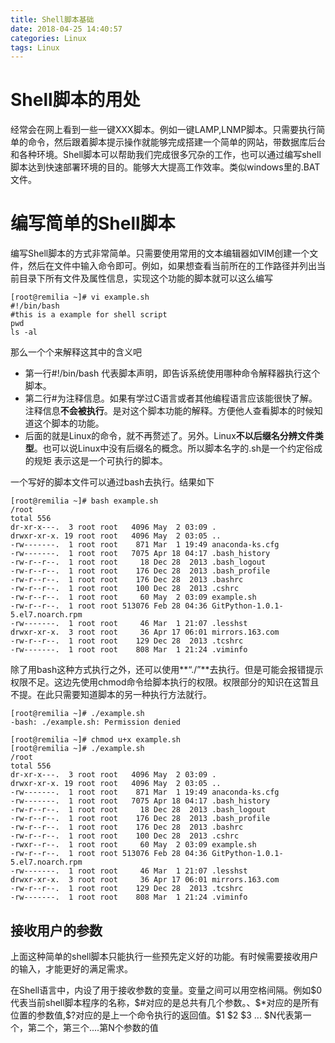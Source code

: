 ```yaml
---
title: Shell脚本基础
date: 2018-04-25 14:40:57
categories: Linux
tags: Linux
---
```


# Shell脚本的用处

经常会在网上看到一些一键XXX脚本。例如一键LAMP,LNMP脚本。只需要执行简单的命令，然后跟着脚本提示操作就能够完成搭建一个简单的网站，带数据库后台和各种环境。Shell脚本可以帮助我们完成很多冗杂的工作，也可以通过编写shell脚本达到快速部署环境的目的。能够大大提高工作效率。类似windows里的.BAT文件。



# 编写简单的Shell脚本

编写Shell脚本的方式非常简单。只需要使用常用的文本编辑器如VIM创建一个文件，然后在文件中输入命令即可。例如，如果想查看当前所在的工作路径并列出当前目录下所有文件及属性信息，实现这个功能的脚本就可以这么编写

```shell
[root@remilia ~]# vi example.sh
#!/bin/bash
#this is a example for shell script 
pwd
ls -al
```



那么一个个来解释这其中的含义吧

-   第一行#!/bin/bash 代表脚本声明，即告诉系统使用哪种命令解释器执行这个脚本。
-   第二行#为注释信息。如果有学过C语言或者其他编程语言应该能很快了解。注释信息**不会被执行**。是对这个脚本功能的解释。方便他人查看脚本的时候知道这个脚本的功能。
-   后面的就是Linux的命令，就不再赘述了。另外。Linux**不以后缀名分辨文件类型**。也可以说Linux中没有后缀名的概念。所以脚本名字的.sh是一个约定俗成的规矩 表示这是一个可执行的脚本。



一个写好的脚本文件可以通过bash去执行。结果如下

```shell
[root@remilia ~]# bash example.sh 
/root
total 556
dr-xr-x---.  3 root root   4096 May  2 03:09 .
drwxr-xr-x. 19 root root   4096 May  2 03:05 ..
-rw-------.  1 root root    871 Mar  1 19:49 anaconda-ks.cfg
-rw-------.  1 root root   7075 Apr 18 04:17 .bash_history
-rw-r--r--.  1 root root     18 Dec 28  2013 .bash_logout
-rw-r--r--.  1 root root    176 Dec 28  2013 .bash_profile
-rw-r--r--.  1 root root    176 Dec 28  2013 .bashrc
-rw-r--r--.  1 root root    100 Dec 28  2013 .cshrc
-rw-r--r--.  1 root root     60 May  2 03:09 example.sh
-rw-r--r--.  1 root root 513076 Feb 28 04:36 GitPython-1.0.1-5.el7.noarch.rpm
-rw-------.  1 root root     46 Mar  1 21:07 .lesshst
drwxr-xr-x.  3 root root     36 Apr 17 06:01 mirrors.163.com
-rw-r--r--.  1 root root    129 Dec 28  2013 .tcshrc
-rw-------.  1 root root    808 Mar  1 21:24 .viminfo
```



除了用bash这种方式执行之外，还可以使用**“./”**去执行。但是可能会报错提示权限不足。这边先使用chmod命令给脚本执行的权限。权限部分的知识在这暂且不提。在此只需要知道脚本的另一种执行方法就行。

```shell
[root@remilia ~]# ./example.sh
-bash: ./example.sh: Permission denied

[root@remilia ~]# chmod u+x example.sh 
[root@remilia ~]# ./example.sh 
/root
total 556
dr-xr-x---.  3 root root   4096 May  2 03:09 .
drwxr-xr-x. 19 root root   4096 May  2 03:05 ..
-rw-------.  1 root root    871 Mar  1 19:49 anaconda-ks.cfg
-rw-------.  1 root root   7075 Apr 18 04:17 .bash_history
-rw-r--r--.  1 root root     18 Dec 28  2013 .bash_logout
-rw-r--r--.  1 root root    176 Dec 28  2013 .bash_profile
-rw-r--r--.  1 root root    176 Dec 28  2013 .bashrc
-rw-r--r--.  1 root root    100 Dec 28  2013 .cshrc
-rwxr--r--.  1 root root     60 May  2 03:09 example.sh
-rw-r--r--.  1 root root 513076 Feb 28 04:36 GitPython-1.0.1-5.el7.noarch.rpm
-rw-------.  1 root root     46 Mar  1 21:07 .lesshst
drwxr-xr-x.  3 root root     36 Apr 17 06:01 mirrors.163.com
-rw-r--r--.  1 root root    129 Dec 28  2013 .tcshrc
-rw-------.  1 root root    808 Mar  1 21:24 .viminfo
```



## 接收用户的参数

上面这种简单的shell脚本只能执行一些预先定义好的功能。有时候需要接收用户的输入，才能更好的满足需求。



在Shell语言中，内设了用于接收参数的变量。变量之间可以用空格间隔。例如\$0代表当前shell脚本程序的名称，\$#对应的是总共有几个参数。、\$*对应的是所有位置的参数值,$?对应的是上一个命令执行的返回值。\$1 \$2 \$3 ... \$N代表第一个，第二个，第三个....第N个参数的值